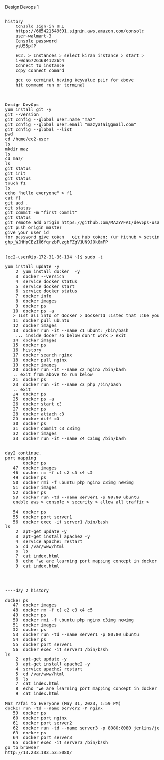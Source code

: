 Design Devops 1
<pre>

history
    Console sign-in URL
    https://685421549691.signin.aws.amazon.com/console
    user-walmart-3
    Console password
    ysU55p[P
    
    EC2. > Instances > select kiran instance > start > 
    i-0da672616841226b4
    Connect to instance
    copy connect comand 
    
    got to terminal having keyvalue pair for above
    hit command run on terminal



Design DevOps
yum install git -y
git --version
git config --global user.name "maz"
git config --global user.email "mazyafai@gmail.com"
git config --global --list
pwd
cd /home/ec2-user
ls
mkdir maz
ls
cd maz/
ls
git status
git init
git status
touch f1
ls
echo "hello everyone" > f1
cat f1
git add .
git status
git commit -m "first commit"
git status
git remote add origin https://github.com/MAZYAFAI/devops-usa.git
git push origin master
give your user id 
for password give token   Git hub token: (ur hithub > settings > dev settings > create token > select all > save) 
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


[ec2-user@ip-172-31-36-134 ~]$ sudo -i

yum install update -y
    2  yum install docker  -y
    3  docker --version
    4  service docker status
    5  service docker start
    6  service docker status
    7  docker info
    8  docker images
    9  docker ps
   10  docker ps -a
   > list all info of docker > dockerId listed that like your new VM/box
   11  docker pull ubuntu
   12  docker images
   13  docker run -it --name c1 ubuntu /bin/bash
    ... inside docer so below don't work > exit
   14  docker images
   15  docker ps
   16  history
   17  docker search nginx
   18  docker pull nginx
   19  docker images
   20  docker run -it --name c2 nginx /bin/bash
   .. exit from above to run below
   21  docker ps
   23  docker run -it --name c3 php /bin/bash
   .. exit
   24  docker ps
   25  docker ps -a
   26  docker start c3
   27  docker ps
   28  docker attach c3
   29  docker diff c3
   30  docker ps
   31  docker commit c3 c3img
   32  docker images
   33  docker run -it --name c4 c3img /bin/bash
   
   
day2 continue. 
port mapping 
       docker ps
   47  docker images
   48  docker rm -f c1 c2 c3 c4 c5
   49  docker ps
   50  docker rmi -f ubuntu php nginx c3img newimg
   51  docker images
   52  docker ps
   53  docker run -td --name server1 -p 80:80 ubuntu
   enable aws > console > security > allow all traffic >
   
   54  docker ps
   55  docker port server1
   56  docker exec -it server1 /bin/bash
ls
    2  apt-get update -y
    3  apt-get install apache2 -y
    4  service apache2 restart
    5  cd /var/www/html
    6  ls
    7  cat index.html
    8  echo "we are learning port mapping concept in docker today" > index.html
    9  cat index.html
    
    
    
    
----day 2 history

docker ps
   47  docker images
   48  docker rm -f c1 c2 c3 c4 c5
   49  docker ps
   50  docker rmi -f ubuntu php nginx c3img newimg
   51  docker images
   52  docker ps
   53  docker run -td --name server1 -p 80:80 ubuntu
   54  docker ps
   55  docker port server1
   56  docker exec -it server1 /bin/bash
ls
    2  apt-get update -y
    3  apt-get install apache2 -y
    4  service apache2 restart
    5  cd /var/www/html
    6  ls
    7  cat index.html
    8  echo "we are learning port mapping concept in docker today" > index.html
    9  cat index.html

Maz Yafai to Everyone (May 31, 2023, 1:59 PM)
docker run -td --name server2 -P nginx
   59  docker ps
   60  docker port nginx
   61  docker port server2
   62  docker run -td --name server3 -p 8080:8080 jenkins/jenkins
   63  docker ps
   64  docker port server3
   65  docker exec -it server3 /bin/bash
go to browser  
http://13.233.183.53:8080/

</pre>

